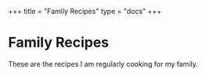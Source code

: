 +++
title = "Family Recipes"
type = "docs"
+++

# Family Recipes
These are the recipes I am regularly cooking for my family.
